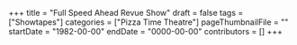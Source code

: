 +++
title = "Full Speed Ahead Revue Show"
draft = false
tags = ["Showtapes"]
categories = ["Pizza Time Theatre"]
pageThumbnailFile = ""
startDate = "1982-00-00"
endDate = "0000-00-00"
contributors = []
+++
